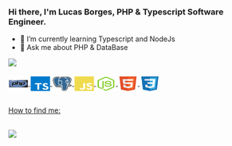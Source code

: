 ### Hi there, I'm Lucas Borges, PHP & Typescript Software Engineer.

  - 🌱 I’m currently learning Typescript and NodeJs
  - 💬 Ask me about PHP & DataBase

<div align="left">
  <a href="https://beacons.ai/borlucas">
  <img height="180em" src="https://github-readme-stats.vercel.app/api?username=borlucas&show_icons=true&theme=dracula&include_all_commits=true&count_private=true"/>
</div>
 <div style="display: inline_block"><br>
  <img align="center" alt="BorL-php" height="30" width="40" src="https://raw.githubusercontent.com/devicons/devicon/master/icons/php/php-original.svg">
  <img align="center" alt="BorL-Ts" height="30" width="40" src="https://raw.githubusercontent.com/devicons/devicon/master/icons/typescript/typescript-plain.svg">
  <img align="center" alt="BorL-HTML" height="30" width="40" src="https://raw.githubusercontent.com/devicons/devicon/master/icons/postgresql/postgresql-original.svg">
  <img align="center" alt="BorL-Js" height="30" width="40" src="https://raw.githubusercontent.com/devicons/devicon/master/icons/javascript/javascript-plain.svg">
  <img align="center" alt="BorL-Nd" height="30" width="40" src="https://raw.githubusercontent.com/devicons/devicon/master/icons/nodejs/nodejs-plain.svg">
  <img align="center" alt="BorL-HTML" height="30" width="40" src="https://raw.githubusercontent.com/devicons/devicon/master/icons/html5/html5-original.svg">
  <img align="center" alt="BorL-CSS" height="30" width="40" src="https://raw.githubusercontent.com/devicons/devicon/master/icons/css3/css3-original.svg">
</div>
</div>
  
  ##
 
<div> 
  How to find me: <br/><br/>
  
  <a href="https://www.linkedin.com/in/lucas-borges-866a42197/" target="_blank"><img src="https://img.shields.io/badge/-LinkedIn-%230077B5?style=for-the-badge&logo=linkedin&logoColor=white" target="_blank"></a> 
 
</div>
